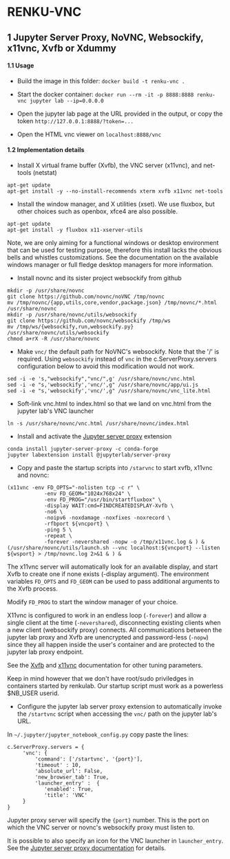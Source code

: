 # RENKU-VNC

## 1 Jupyter Server Proxy, NoVNC, Websockify, x11vnc, Xvfb or Xdummy

#### 1.1 Usage

* Build the image in this folder: `docker build -t renku-vnc .`

* Start the docker container: `docker run --rm -it -p 8888:8888 renku-vnc jupyter lab --ip=0.0.0.0`

* Open the jupyter lab page at the URL provided in the output, or copy the token `http://127.0.0.1:8888/?token=...`

* Open the HTML vnc viewer on `localhost:8888/vnc`

#### 1.2 Implementation details

* Install X virtual frame buffer (Xvfb), the VNC server (x11vnc), and net-tools (netstat)

```
apt-get update
apt-get install -y --no-install-recommends xterm xvfb x11vnc net-tools
```

* Install the window manager, and X utilities (xset). We use fluxbox, but other choices such as openbox, xfce4 are also possible.

```
apt-get update
apt-get install -y fluxbox x11-xserver-utils
```

Note, we are only aiming for a functional windows or desktop environment that can be used for testing purpose,
therefore this install lacks the obvious bells and whistles customizations. See the documentation on the available windows manager or full
fledge desktop managers for more information.

* Install novnc and its sister project websockify from github

```
mkdir -p /usr/share/novnc
git clone https://github.com/novnc/noVNC /tmp/novnc
mv /tmp/novnc/{app,utils,core,vendor,package.json} /tmp/novnc/*.html /usr/share/novnc
mkdir -p /usr/share/novnc/utils/websockify
git clone https://github.com/novnc/websockify /tmp/ws
mv /tmp/ws/{websockify,run,websockify.py} /usr/share/novnc/utils/websockify
chmod a+rX -R /usr/share/novnc
```

* Make `vnc/` the default path for NoVNC's websockify. Note that the '/' is required. Using `websockify` instead of `vnc` in the c.ServerProxy.servers configuration below to avoid this modification would not work.

```
sed -i -e 's,"websockify","vnc/",g' /usr/share/novnc/vnc.html
sed -i -e "s,'websockify','vnc/',g" /usr/share/novnc/app/ui.js
sed -i -e "s,'websockify','vnc/',g" /usr/share/novnc/vnc_lite.html
```
* Soft-link vnc.html to index.html so that we land on vnc.html from the jupyter lab's VNC launcher

```
ln -s /usr/share/novnc/vnc.html /usr/share/novnc/index.html
```

* Install and activate the [Jupyter server proxy](https://github.com/jupyterhub/jupyter-server-proxy) extension

```
conda install jupyter-server-proxy -c conda-forge
jupyter labextension install @jupyterlab/server-proxy
```

* Copy and paste the startup scripts into `/starvnc` to start xvfb, x11vnc and novnc:

```
(x11vnc -env FD_OPTS="-nolisten tcp -c r" \
            -env FD_GEOM="1024x768x24" \
            -env FD_PROG="/usr/bin/startfluxbox" \
            -display WAIT:cmd=FINDCREATEDISPLAY-Xvfb \
            -no6 \
            -noipv6 -noxdamage -noxfixes -noxrecord \
            -rfbport ${vncport} \
            -ping 5 \
            -repeat \
            -forever -nevershared -nopw -o /tmp/x11vnc.log & ) &
(/usr/share/novnc/utils/launch.sh --vnc localhost:${vncport} --listen ${wsport} > /tmp/novnc.log 2>&1 & ) &
```

The x11vnc server will automatically look for an available display, and start Xvfb to create one if none exists (-display argument).
The environment variables `FD_OPTS` and `FD_GEOM` can be used to pass additional arguments to the Xvfb process.

Modify `FD_PROG` to start the window manager of your choice.

X11vnc is configured to work in an endless loop (`-forever`) and allow a single client at the time (`-nevershared`), disconnecting
existing clients when a new client (websockify proxy) connects.
All communications between the jupyter lab proxy and Xvfb are unencrypted and password-less (`-nopw`) since they all happen inside the
user's container and are protected to the jupyter lab proxy endpoint.

See the [Xvfb](https://linux.die.net/man/1/xvfb) and [x11vnc](https://linux.die.net/man/1/x11vnc) documentation for other tuning parameters.

Keep in mind however that we don't have root/sudo priviledges in containers started by renkulab. Our startup script must work as a powerless $NB_USER userid.

* Configure the jupyter lab server proxy extension to automatically invoke the `/startvnc` script when accessing the `vnc/` path on the jupyter lab's URL.

In `~/.jupyter/jupyter_notebook_config.py` copy paste the lines:

```
c.ServerProxy.servers = {
     'vnc': {
         'command': ['/startvnc', '{port}'],
         'timeout' : 10,
         'absolute_url': False,
         'new_browser_tab': True,
         'launcher_entry' :  {
            'enabled': True,
            'title': 'VNC'
     }
}
```

Jupyter proxy server will specify the `{port}` number. This is the port on which the VNC server or novnc's websockify proxy must listen to.

It is possible to also specify an icon for the VNC launcher in `launcher_entry`.
See the [Jupyter server proxy documentation](https://jupyter-server-proxy.readthedocs.io/en/latest/server-process.html) for details.



